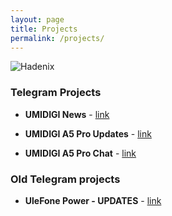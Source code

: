 ```yaml
---
layout: page
title: Projects
permalink: /projects/
---
```


![Hadenix](http://Hadenix.github.io/images/logo.png)

### Telegram Projects
* **UMIDIGI News** - [link](https://t.me/umidigi_news)

* **UMIDIGI A5 Pro Updates** - [link](https://t.me/UMIDIGIA5Pro)

* **UMIDIGI A5 Pro Chat** - [link](https://t.me/umidigia5prochat)

### Old Telegram projects
* **UleFone Power - UPDATES** - [link](https://t.me/ulefonepower1)